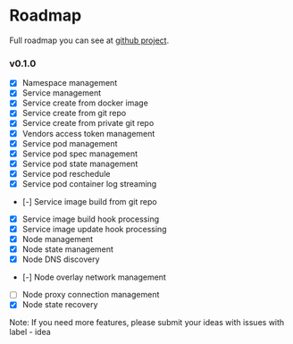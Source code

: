 # Roadmap

Full roadmap you can see at [github project](https://github.com/lastbackend/lastbackend/projects/5).

### v0.1.0
- [x] Namespace management 
- [x] Service management 
- [x] Service create from docker image
- [x] Service create from git repo
- [x] Service create from private git repo
- [x] Vendors access token management
- [x] Service pod management
- [x] Service pod spec management
- [x] Service pod state management
- [x] Service pod reschedule
- [x] Service pod container log streaming
- [-] Service image build from git repo
- [x] Service image build hook processing
- [x] Service image update hook processing
- [x] Node management
- [x] Node state management
- [x] Node DNS discovery
- [-] Node overlay network management
- [ ] Node proxy connection management
- [x] Node state recovery 

Note:
If you need more features, please submit your ideas with issues with label - idea
